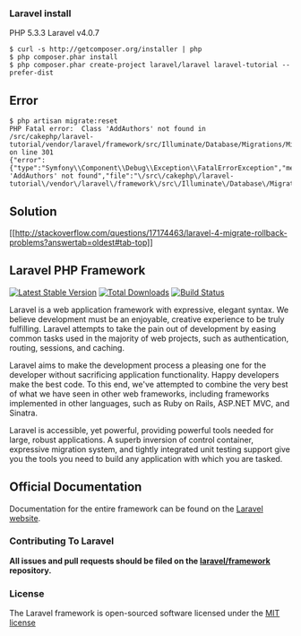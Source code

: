 ### Laravel install

PHP 5.3.3
Laravel v4.0.7

```
$ curl -s http://getcomposer.org/installer | php
$ php composer.phar install
$ php composer.phar create-project laravel/laravel laravel-tutorial --prefer-dist
```

## Error
```
$ php artisan migrate:reset 
PHP Fatal error:  Class 'AddAuthors' not found in /src/cakephp/laravel-tutorial/vendor/laravel/framework/src/Illuminate/Database/Migrations/Migrator.php on line 301
{"error":{"type":"Symfony\\Component\\Debug\\Exception\\FatalErrorException","message":"Class 'AddAuthors' not found","file":"\/src\/cakephp\/laravel-tutorial\/vendor\/laravel\/framework\/src\/Illuminate\/Database\/Migrations\/Migrator.php","line":301}}
````
## Solution
[[http://stackoverflow.com/questions/17174463/laravel-4-migrate-rollback-problems?answertab=oldest#tab-top]]



## Laravel PHP Framework

[![Latest Stable Version](https://poser.pugx.org/laravel/framework/version.png)](https://packagist.org/packages/laravel/framework) [![Total Downloads](https://poser.pugx.org/laravel/framework/d/total.png)](https://packagist.org/packages/laravel/framework) [![Build Status](https://travis-ci.org/laravel/framework.png)](https://travis-ci.org/laravel/framework)

Laravel is a web application framework with expressive, elegant syntax. We believe development must be an enjoyable, creative experience to be truly fulfilling. Laravel attempts to take the pain out of development by easing common tasks used in the majority of web projects, such as authentication, routing, sessions, and caching.

Laravel aims to make the development process a pleasing one for the developer without sacrificing application functionality. Happy developers make the best code. To this end, we've attempted to combine the very best of what we have seen in other web frameworks, including frameworks implemented in other languages, such as Ruby on Rails, ASP.NET MVC, and Sinatra.

Laravel is accessible, yet powerful, providing powerful tools needed for large, robust applications. A superb inversion of control container, expressive migration system, and tightly integrated unit testing support give you the tools you need to build any application with which you are tasked.

## Official Documentation

Documentation for the entire framework can be found on the [Laravel website](http://laravel.com/docs).

### Contributing To Laravel

**All issues and pull requests should be filed on the [laravel/framework](http://github.com/laravel/framework) repository.**

### License

The Laravel framework is open-sourced software licensed under the [MIT license](http://opensource.org/licenses/MIT)
